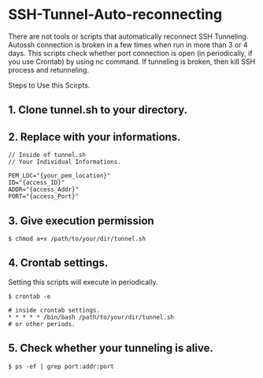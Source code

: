 # SSH-Tunnel-Auto-reconnecting

There are not tools or scripts that automatically reconnect SSH Tunneling. 
Autossh connection is broken in a few times when run in more than 3 or 4 days.
This scripts check whether port connection is open (in periodically, if you use Crontab) by using nc command. If tunneling is broken, then kill SSH process and retunneling.

Steps to Use this Scirpts.

## 1. Clone tunnel.sh to your directory.

## 2. Replace with your informations.

    // Inside of tunnel.sh
    // Your Individual Informations.

    PEM_LOC="{your_pem_location}"
    ID="{access_ID}"
    ADDR="{access_Addr}"
    PORT="{access_Port}"    

## 3. Give execution permission

    $ chmod a+x /path/to/your/dir/tunnel.sh 

## 4. Crontab settings.

Setting this scripts will execute in periodically.

    $ crontab -e

    # inside crontab settings.
    * * * * * /bin/bash /path/to/your/dir/tunnel.sh
    # or other periods.

## 5. Check whether your tunneling is alive.
    $ ps -ef | grep port:addr:port

